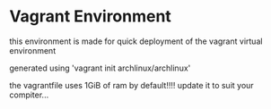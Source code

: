 # Vagrant Environment

this environment is made for quick deployment of the vagrant virtual environment

generated using 'vagrant init archlinux/archlinux'

the vagrantfile uses 1GiB of ram by default!!!! update it to suit your compiter...
